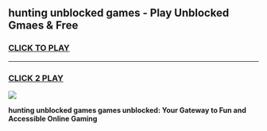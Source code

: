 
## hunting unblocked games - Play Unblocked Gmaes & Free
<h3>
<a href="https://news.freeplayer.one?title=hunting_unblocked_games&ref=23F">CLICK TO PLAY</a></h3>
<hr>

<h3>
<a href="https://news.freeplayer.one?title=hunting_unblocked_games&ref=23F">CLICK 2 PLAY</a>
  
</h3>

<a href="https://news.freeplayer.one?title=hunting_unblocked_games&ref=23F/"><img src="https://clearcache.store/games.png"></a>


**hunting unblocked games games unblocked: Your Gateway to Fun and Accessible Online Gaming**
